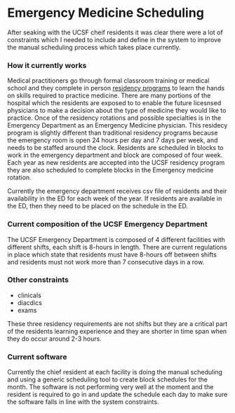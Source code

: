 # Emergency Medicine Scheduling

After seaking with the UCSF cheif residents it was clear there were a lot of constraints which I needed to include and define in
the system to improve the manual scheduling process which takes place currently.

### How it currently works

Medical practitioners go through formal classroom training or medical school and they complete in person [residency programs](https://en.wikipedia.org/wiki/Residency_(medicine)) to learn 
the hands on skills required to practice medicine. There are many portions of the hospital which the residents are exposed to to enable
the future licesnsed physicians to make a decision about the type of medicine they would like to practice. Once of the residency rotations
and possible specialties is in the Emergency Department as an Emergency Medicine physician. This residecy program is slightly different
than traditional residency programs because the emergency room is open 24 hours per day and 7 days per week, and needs to be staffed
around the clock. Residents are scheduled in blocks to work in the emergency department and block are composed of four week. Each year as new residents
are accepted into the UCSF residency program they are also scheduled to complete blocks in the Emergency medicine rotation. 

Currently the emergency department receives csv file of residents and their availability in the ED for each week of the year. If residents are available 
in the ED, then they need to be placed on the schedule in the ED.

### Current composition of the UCSF Emergency Department

The UCSF Emergency Department is composed of 4 different facilities with different shifts, each shift is 8-hours in length. There are current regulations in place which state that residents must have 8-hours off between shifts and residents must not work more than 7 consecutive days in a row. 

### Other constraints

- clinicals
- diacdics
- exams

These three residency requirements are not shifts but they are a critical part of the residents learning experience and they are shorter in time span when they do occur around 2-3 hours. 

### Current software

Currently the chief resident at each facility is doing the manual scheduling and using a generic scheduling tool to create block schedules for the month. The software is not performing very well at the moment and the resident is required to go in and update the schedule each day to make sure the software falls in line with the system constraints. 


